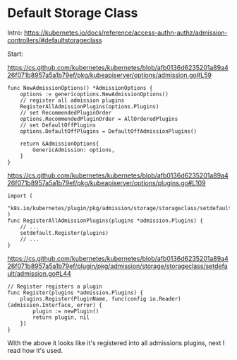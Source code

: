 # Default Storage Class

Intro: https://kubernetes.io/docs/reference/access-authn-authz/admission-controllers/#defaultstorageclass

Start:

https://cs.github.com/kubernetes/kubernetes/blob/afb0136d6235201a89a426f071b8957a5a1b79ef/pkg/kubeapiserver/options/admission.go#L59

```
func NewAdmissionOptions() *AdmissionOptions {
	options := genericoptions.NewAdmissionOptions()
	// register all admission plugins
	RegisterAllAdmissionPlugins(options.Plugins)
	// set RecommendedPluginOrder
	options.RecommendedPluginOrder = AllOrderedPlugins
	// set DefaultOffPlugins
	options.DefaultOffPlugins = DefaultOffAdmissionPlugins()

	return &AdmissionOptions{
		GenericAdmission: options,
	}
}
```

https://cs.github.com/kubernetes/kubernetes/blob/afb0136d6235201a89a426f071b8957a5a1b79ef/pkg/kubeapiserver/options/plugins.go#L109

```
import (
	"k8s.io/kubernetes/plugin/pkg/admission/storage/storageclass/setdefault"
)
func RegisterAllAdmissionPlugins(plugins *admission.Plugins) {
    // ...
	setdefault.Register(plugins)
    // ...
}
```

https://cs.github.com/kubernetes/kubernetes/blob/afb0136d6235201a89a426f071b8957a5a1b79ef/plugin/pkg/admission/storage/storageclass/setdefault/admission.go#L44

```
// Register registers a plugin
func Register(plugins *admission.Plugins) {
	plugins.Register(PluginName, func(config io.Reader) (admission.Interface, error) {
		plugin := newPlugin()
		return plugin, nil
	})
}
```

With the above it looks like it's registered into all admissions plugins,
next I read how it's used.



